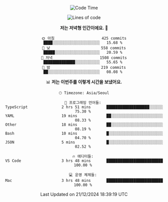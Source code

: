 <div align='center'>
 
<!--START_SECTION:waka-->
![Code Time](http://img.shields.io/badge/Code%20Time-4%2C032%20hrs%2048%20mins-blue)

![Lines of code](https://img.shields.io/badge/%EC%A0%80%EB%8A%94%20%EC%97%AC%ED%83%9C%EA%B9%8C%EC%A7%80%20-1.5%20million%20%EC%A4%84%EC%9D%98%20%EC%BD%94%EB%93%9C%EB%A5%BC%20%EC%9E%91%EC%84%B1%ED%96%88%EC%96%B4%EC%9A%94.-blue)

**저는 저녁형 인간이에요. 🦉** 

```text
🌞 아침                     425 commits         ████░░░░░░░░░░░░░░░░░░░░░   15.68 % 
🌆 낮　                     558 commits         █████░░░░░░░░░░░░░░░░░░░░   20.59 % 
🌃 저녁                     1508 commits        ██████████████░░░░░░░░░░░   55.65 % 
🌙 밤　                     219 commits         ██░░░░░░░░░░░░░░░░░░░░░░░   08.08 % 
```


📊 **저는 이번주를 이렇게 시간을 보냈어요.** 

```text
🕑︎ Timezone: Asia/Seoul

💬 프로그래밍 언어들: 
TypeScript               2 hrs 51 mins       ███████████████████░░░░░░   75.30 % 
YAML                     19 mins             ██░░░░░░░░░░░░░░░░░░░░░░░   08.33 % 
Other                    18 mins             ██░░░░░░░░░░░░░░░░░░░░░░░   08.19 % 
Bash                     10 mins             █░░░░░░░░░░░░░░░░░░░░░░░░   04.70 % 
JSON                     5 mins              █░░░░░░░░░░░░░░░░░░░░░░░░   02.52 % 

🔥 에디터들: 
VS Code                  3 hrs 48 mins       █████████████████████████   100.00 % 

💻 운영 체제들: 
Mac                      3 hrs 48 mins       █████████████████████████   100.00 % 
```


 Last Updated on 21/12/2024 18:39:19 UTC
<!--END_SECTION:waka-->
 </div>
<!---
Emewjin/Emewjin is a ✨ special ✨ repository because its `README.md` (this file) appears on your GitHub profile.
You can click the Preview link to take a look at your changes.
--->
